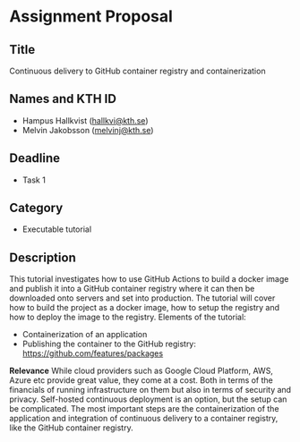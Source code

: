 # Assignment Proposal

## Title

Continuous delivery to GitHub container registry and containerization

## Names and KTH ID

- Hampus Hallkvist (hallkvi@kth.se)
- Melvin Jakobsson (melvinj@kth.se)

## Deadline

- Task 1

## Category

- Executable tutorial

## Description

This tutorial investigates how to use GitHub Actions to build a docker image and publish it into a GitHub container registry where it can then be downloaded onto servers and set into production. The tutorial will cover how to build the project as a docker image, how to setup the registry and how to deploy the image to the registry.
Elements of the tutorial:

- Containerization of an application
- Publishing the container to the GitHub registry: https://github.com/features/packages

**Relevance**
While cloud providers such as Google Cloud Platform, AWS, Azure etc provide great value, they come at a cost. Both in terms of the financials of running infrastructure on them but also in terms of security and privacy. Self-hosted continuous deployment is an option, but the setup can be complicated. The most important steps are the containerization of the application and integration of continuous delivery to a container registry, like the GitHub container registry.
